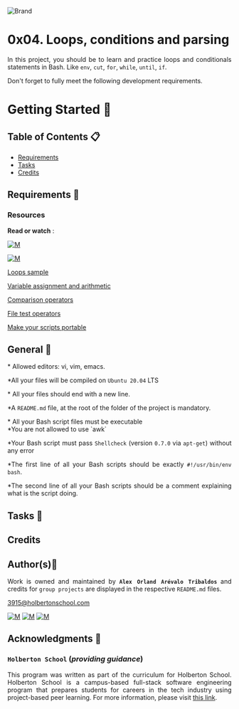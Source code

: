 ![Brand](https://assets.website-files.com/6105315644a26f77912a1ada/610540e8b4cd6969794fe673_Holberton_School_logo-04-04.svg)

# 0x04. Loops, conditions and parsing
<div style="text-align: justify">
	
In this project, you should be to learn and practice loops and conditionals statements in Bash. Like `env`, `cut`, `for`, `while`, `until`, `if`.

<div style="text-align: justify">
Don't forget to fully meet the following development requirements. </div>


# Getting Started :running:

## Table of Contents :clipboard:

* [Requirements](#requirements-page_with_curl)
* [Tasks](#tasks-page_with_curl)
* [Credits](#credits)

## Requirements :page_with_curl:

### Resources

**Read or watch** :

[![M](https://upload.wikimedia.org/wikipedia/commons/thumb/2/2f/Google_2015_logo.svg/80px-Google_2015_logo.svg.png)](https://www.google.com/search?q=loops+in+bash&source=lnms&sa=X&ved=2ahUKEwi10sL1h4r2AhXORjABHbWmBTMQ_AUoAHoECAEQAg&biw=1346&bih=674&dpr=1.25)

[![M](https://upload.wikimedia.org/wikipedia/commons/thumb/e/e1/Logo_of_YouTube_%282015-2017%29.svg/70px-Logo_of_YouTube_%282015-2017%29.svg.png)](https://www.youtube.com/watch?v=C4cdk8Mzm6M)

<div style="text-align: justify">
	
[Loops sample](https://tldp.org/LDP/Bash-Beginners-Guide/html/sect_09_01.html)</div>
<div style="text-align: justify">
	
[Variable assignment and arithmetic](https://tldp.org/LDP/abs/html/ops.html)</div>
<div style="text-align: justify">
	
[Comparison operators](https://tldp.org/LDP/abs/html/comparison-ops.html)</div>
<div style="text-align: justify">

[File test operators](https://tldp.org/LDP/abs/html/fto.html)</div>
<div style="text-align: justify">

[Make your scripts portable](https://www.cyberciti.biz/tips/finding-bash-perl-python-portably-using-env.html)</div>
<div style="text-align: justify">


## General :page_with_curl:
<div style="text-align: justify">
* Allowed editors: vi, vim, emacs. </div>
<div style="text-align: justify">
	
*All your files will be compiled on `Ubuntu 20.04` LTS </div>
<div style="text-align: justify">
* All your files should end with a new line. </div>
<div style="text-align: justify">
	
*A `README.md` file, at the root of the folder of the project is mandatory. </div>

<div style="text-align: justify">
* All your Bash script files must be executable</div>

<div style="text-align: justify">
*You are not allowed to use `awk`</div>

<div style="text-align: justify">
	
*Your Bash script must pass `Shellcheck` (version `0.7.0` via `apt-get`) without any error </div>
	
<div style="text-align: justify">
	
*The first line of all your Bash scripts should be exactly `#!/usr/bin/env bash`. </div>

<div style="text-align: justify">
	
*The second line of all your Bash scripts should be a comment explaining what is the script doing. 


## Tasks :page_with_curl:




## Credits

## Author(s):blue_book:

Work is owned and maintained by 
	**`Alex Orland Arévalo Tribaldos`**  and credits for `group projects` are displayed in the respective `README.md` files.

<3915@holbertonschool.com>
	
[![M](https://upload.wikimedia.org/wikipedia/commons/thumb/9/91/Octicons-mark-github.svg/25px-Octicons-mark-github.svg.png)](https://github.com/Alexoat76)
[![M](https://upload.wikimedia.org/wikipedia/fr/thumb/c/c8/Twitter_Bird.svg/25px-Twitter_Bird.svg.png)](https://twitter.com/aoarevalot)
[![M](https://upload.wikimedia.org/wikipedia/commons/thumb/c/ca/LinkedIn_logo_initials.png/25px-LinkedIn_logo_initials.png)](https://www.linkedin.com/in/Alexoat76/)


## Acknowledgments :mega: 

### **`Holberton School`** (*providing guidance*)
	
This program was written as part of the curriculum for Holberton School.
Holberton School is a campus-based full-stack software engineering program
that prepares students for careers in the tech industry using project-based
peer learning. For more information,  please visit [this link](https://www.holbertonschool.com/).
